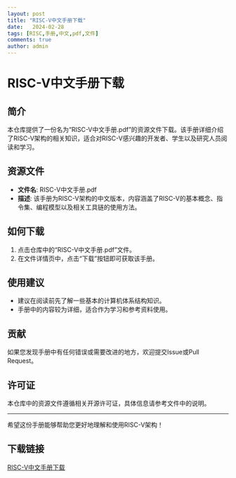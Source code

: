 ```yaml
---
layout: post
title: "RISC-V中文手册下载"
date:   2024-02-28
tags: [RISC,手册,中文,pdf,文件]
comments: true
author: admin
---
```

# RISC-V中文手册下载

## 简介

本仓库提供了一份名为“RISC-V中文手册.pdf”的资源文件下载。该手册详细介绍了RISC-V架构的相关知识，适合对RISC-V感兴趣的开发者、学生以及研究人员阅读和学习。

## 资源文件

- **文件名**: RISC-V中文手册.pdf
- **描述**: 该手册为RISC-V架构的中文版本，内容涵盖了RISC-V的基本概念、指令集、编程模型以及相关工具链的使用方法。

## 如何下载

1. 点击仓库中的“RISC-V中文手册.pdf”文件。
2. 在文件详情页中，点击“下载”按钮即可获取该手册。

## 使用建议

- 建议在阅读前先了解一些基本的计算机体系结构知识。
- 手册中的内容较为详细，适合作为学习和参考资料使用。

## 贡献

如果您发现手册中有任何错误或需要改进的地方，欢迎提交Issue或Pull Request。

## 许可证

本仓库中的资源文件遵循相关开源许可证，具体信息请参考文件中的说明。

---

希望这份手册能够帮助您更好地理解和使用RISC-V架构！

## 下载链接

[RISC-V中文手册下载](https://pan.quark.cn/s/dbfa22be21cf)